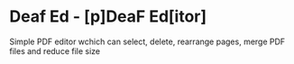 # Deaf Ed - [p]DeaF Ed[itor]

Simple PDF editor wchich can select, delete, rearrange pages, merge PDF files and reduce file size
